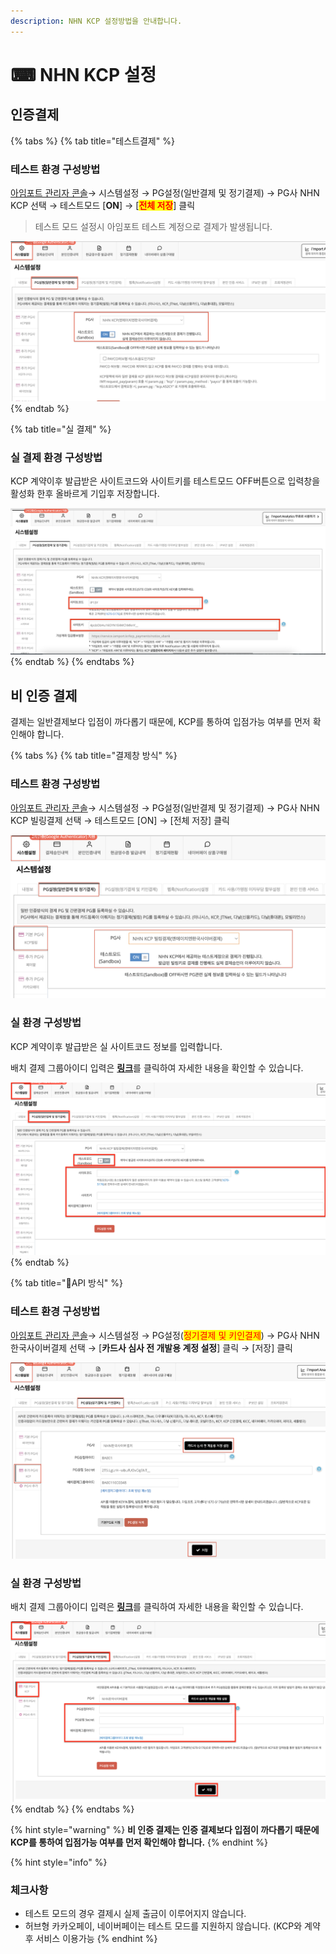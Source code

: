 ```yaml
---
description: NHN KCP 설정방법을 안내합니다.
---
```


# ⌨ NHN KCP 설정

## 인증**결제**

{% tabs %}
{% tab title="테스트결제" %}
### **테스트 환경 구성방법**

[아임포트 관리자 콘솔](https://admin.iamport.kr)→ 시스템설정 → PG설정(일반결제 및 정기결제) → PG사 NHN KCP 선택 → 테스트모드 \[**ON**] → \[<mark style="color:red;">**전체 저장**</mark>] 클릭



> 테스트 모드 설정시 아임포트 테스트 계정으로 결제가 발생됩니다.



![화면 설정 예시](<../../../.gitbook/assets/image (26) (1) (1) (1).png>)
{% endtab %}

{% tab title="실 결제" %}
### 실 결제 환경 구성방법

KCP 계약이후 발급받은 사이트코드와 사이트키를 테스트모드 OFF버튼으로 입력창을 활성화 한후 올바르게 기입후 저장합니다.

![화면 설정 예시](<../../../.gitbook/assets/image (9) (1) (1) (1) (1).png>)
{% endtab %}
{% endtabs %}

## 비 인증 결제

결제는 일반결제보다 입점이 까다롭기 때문에, KCP를 통하여 입점가능 여부를 먼저 확인해야 합니다.

{% tabs %}
{% tab title="결제창 방식" %}
### 테스트 환경 구성방법

[아임포트 관리자 콘솔](https://admin.iamport.kr/)→ 시스템설정 → PG설정(일반결제 및 정기결제) → PG사 NHN KCP 빌링결제 선택 → 테스트모드 \[ON] → \[전체 저장] 클릭

![결제창 방식 설정 예시](<../../../.gitbook/assets/image (11) (1) (1) (1) (1) (1) (1) (1) (1).png>)

### 실  환경 구성방법

KCP 계약이후 발급받은 실 사이트코드 정보를 입력합니다.&#x20;

배치 결제 그룹아이디 입력은 [**링크**](https://www.iamport.kr/download/kcp-billing.pdf)를 클릭하여 자세한 내용을 확인할 수 있습니다.

![실계정 정보 설정 예시](<../../../.gitbook/assets/image (12) (1) (1) (1) (1) (1) (1).png>)
{% endtab %}

{% tab title="API 방식" %}
### 테스트 환경 구성방법

[아임포트 관리자 콘솔](https://admin.iamport.kr/)→ 시스템설정 → PG설정(<mark style="color:red;">정기결제 및 키인결제</mark>) → PG사 NHN한국사이버결제 선택 → \[**카드사 심사 전 개발용 계정 설정**] 클릭 → \[저장] 클릭



![API 방식 설정 예시](<../../../.gitbook/assets/image (24) (1) (1) (1).png>)

### 실  환경 구성방법

배치 결제 그룹아이디 입력은 [**링크**](https://www.iamport.kr/download/kcp-billing.pdf)를 클릭하여 자세한 내용을 확인할 수 있습니다.

![실 계정 화면 설정 예시](<../../../.gitbook/assets/image (16) (1) (2).png>)
{% endtab %}
{% endtabs %}

{% hint style="warning" %}
**비 인증 결제는 인증 결제보다 입점이 까다롭기 때문에 KCP를 통하여 입점가능 여부를 먼저 확인해야 합니다.**
{% endhint %}

{% hint style="info" %}
### 체크사항

* 테스트 모드의 경우 결제시 실제 출금이 이루어지지 않습니다.
* 허브형 카카오페이, 네이버페이는 테스트 모드를 지원하지 않습니다. (KCP와 계약 후 서비스 이용가능
{% endhint %}
